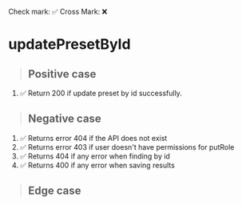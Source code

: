 Check mark: ✅
Cross Mark: ❌

# updatePresetById

> ## Positive case

1. ✅ Return 200 if update preset by id successfully.

> ## Negative case

1. ✅ Returns error 404 if the API does not exist
2. ✅ Returns error 403 if user doesn't have permissions for putRole
3. ✅ Returns 404 if any error when finding by id
4. ✅ Returns 400 if any error when saving results

> ## Edge case